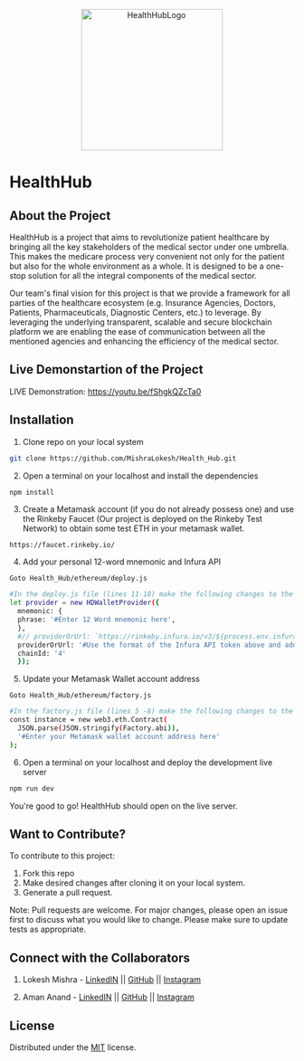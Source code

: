 <p align="center">
<img src="https://github.com/aman-anand1906/Health_Hub/blob/main/Frontend/images/HHL.png" alt="HealthHubLogo" height=250px width=250px/>
</p>

# HealthHub

## About the Project

  HealthHub is a project that aims to revolutionize patient healthcare by bringing all the key stakeholders of the medical sector under one umbrella. This makes the medicare process very convenient not only for the patient but also for the whole environment as a whole. It is designed to be a one-stop solution for all the integral components of the medical sector.

  Our team's final vision for this project is that we provide a framework for all parties of the healthcare ecosystem (e.g. Insurance Agencies, Doctors, Patients, Pharmaceuticals, Diagnostic Centers, etc.) to leverage. By leveraging the underlying transparent, scalable and secure blockchain platform we are enabling the ease of communication between all the mentioned agencies and enhancing the efficiency of the medical sector.

## Live Demonstartion of the Project

  LIVE Demonstration: https://youtu.be/fShgkQZcTa0

## Installation

1. Clone repo on your local system

```bash
git clone https://github.com/MishraLokesh/Health_Hub.git
```
2. Open a terminal on your localhost and install the dependencies

```bash
npm install
```
3. Create a Metamask account (if you do not already possess one) and use the Rinkeby Faucet (Our project is deployed on the Rinkeby Test Network) to obtain some test ETH in your metamask wallet.

```
https://faucet.rinkeby.io/ 
```
4. Add your personal 12-word mnemonic and Infura API

```
Goto Health_Hub/ethereum/deploy.js
```
```bash
#In the deploy.js file (lines 11-18) make the following changes to the file -->
let provider = new HDWalletProvider({
  mnemonic: {
  phrase: '#Enter 12 Word mnemonic here',
  },
  #// providerOrUrl: `https://rinkeby.infura.io/v3/${process.env.infura_API}`,
  providerOrUrl: '#Use the format of the Infura API token above and add your own',
  chainId: '4'
  });
```
5. Update your Metamask Wallet account address 

```
Goto Health_Hub/ethereum/factory.js
```
```bash
#In the factory.js file (lines 5 -8) make the following changes to the file -->
const instance = new web3.eth.Contract(
  JSON.parse(JSON.stringify(Factory.abi)),
  '#Enter your Metamask wallet account address here'
);
```
6. Open a terminal on your localhost and deploy the development live server

```bash
npm run dev
```
You're good to go! HealthHub should open on the live server.

## Want to Contribute?
To contribute to this project:
1. Fork this repo
2. Make desired changes after cloning it on your local system.
3. Generate a pull request.

Note: Pull requests are welcome. For major changes, please open an issue first to discuss what you would like to change. Please make sure to update tests as appropriate.

## Connect with the Collaborators
1. Lokesh Mishra - [LinkedIN](https://www.linkedin.com/in/lokesh-mishra-0807/) || [GitHub](https://github.com/MishraLokesh) || [Instagram](https://www.instagram.com/lokesh.mishra__/)

2. Aman Anand - [LinkedIN](https://www.linkedin.com/in/amanxanand/) || [GitHub](https://github.com/aman-anand1906) || [Instagram](https://www.instagram.com/aman_anand_619/")

## License
Distributed under the [MIT](https://choosealicense.com/licenses/mit/) license.
